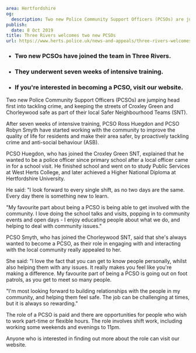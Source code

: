 ```yaml
area: Hertfordshire
og:
  description: Two new Police Community Support Officers (PCSOs) are jumping head first into tackling crime, and keeping the streets of Croxley Green and Chorleywood safe as part of their local Safer Neighbourhood Teams (SNT).
publish:
  date: 8 Oct 2019
title: Three Rivers welcomes two new PCSOs
url: https://www.herts.police.uk/news-and-appeals/three-rivers-welcomes-two-new-pcsos-0865
```

* ### Two new PCSOs have joined the team in Three Rivers.

 * ### They underwent seven weeks of intensive training.

 * ### If you're interested in becoming a PCSO, visit our website.

Two new Police Community Support Officers (PCSOs) are jumping head first into tackling crime, and keeping the streets of Croxley Green and Chorleywood safe as part of their local Safer Neighbourhood Teams (SNT).

After seven weeks of intensive training, PCSO Ross Huegdon and PCSO Robyn Smyth have started working with the community to improve the quality of life for residents and make their area safer, by proactively tackling crime and anti-social behaviour (ASB).

PCSO Huegdon, who has joined the Croxley Green SNT, explained that he wanted to be a police officer since primary school after a local officer came in for a school visit. He finished school and went on to study Public Services at West Herts College, and later achieved a Higher National Diploma at Hertfordshire University.

He said: "I look forward to every single shift, as no two days are the same. Every day there is something new to learn.

"My favourite part about being a PCSO is being able to get involved with the community. I love doing the school talks and visits, popping in to community events and open days - I enjoy educating people about what we do, and helping to deal with community issues."

PCSO Smyth, who has joined the Chorleywood SNT, said that she's always wanted to become a PCSO, as their role in engaging with and interacting with the local community really appealed to her.

She said: "I love the fact that you can get to know people personally, whilst also helping them with any issues. It really makes you feel like you're making a difference. My favourite part of being a PCSO is going out on foot patrols, as you get to meet so many people.

"I'm most looking forward to building relationships with the people in my community, and helping them feel safe. The job can be challenging at times, but it is always so rewarding."

The role of a PCSO is paid and there are opportunities for people who wish to work part-time or flexible hours. The role involves shift work, including working some weekends and evenings to 11pm.

Anyone who is interested in finding out more about the role can visit our website.
